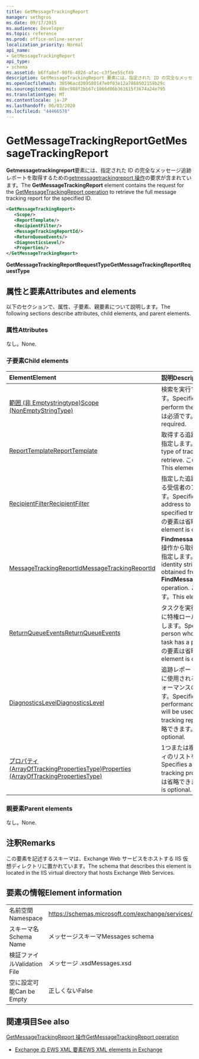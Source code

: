 ```yaml
---
title: GetMessageTrackingReport
manager: sethgros
ms.date: 09/17/2015
ms.audience: Developer
ms.topic: reference
ms.prod: office-online-server
localization_priority: Normal
api_name:
- GetMessageTrackingReport
api_type:
- schema
ms.assetid: b6ffa8ef-90f6-402d-afac-c3f5ee55cf49
description: GetMessageTrackingReport 要素には、指定された ID の完全なメッセージ追跡レポートを取得するための GetMessageTrackingReport 操作の要求が含まれています。
ms.openlocfilehash: 30596acd209580147e0f03e12a7868502159b29c
ms.sourcegitcommit: 88ec988f2bb67c1866d06b361615f3674a24e795
ms.translationtype: MT
ms.contentlocale: ja-JP
ms.lasthandoff: 06/03/2020
ms.locfileid: "44466578"
---
```

# <a name="getmessagetrackingreport"></a><span data-ttu-id="274d3-103">GetMessageTrackingReport</span><span class="sxs-lookup"><span data-stu-id="274d3-103">GetMessageTrackingReport</span></span>

<span data-ttu-id="274d3-104">**Getmessagetrackingreport**要素には、指定された ID の完全なメッセージ追跡レポートを取得するための[getmessagetrackingreport 操作](getmessagetrackingreport-operation.md)の要求が含まれています。</span><span class="sxs-lookup"><span data-stu-id="274d3-104">The **GetMessageTrackingReport** element contains the request for the [GetMessageTrackingReport operation](getmessagetrackingreport-operation.md) to retrieve the full message tracking report for the specified ID.</span></span> 
  
```XML
<GetMessageTrackingReport>
   <Scope/>
   <ReportTemplate/>
   <RecipientFilter/>
   <MessageTrackingReportId/>
   <ReturnQueueEvents/>
   <DiagnosticsLevel/>
   <Properties/>
</GetMessageTrackingReport>
```

 <span data-ttu-id="274d3-105">**GetMessageTrackingReportRequestType**</span><span class="sxs-lookup"><span data-stu-id="274d3-105">**GetMessageTrackingReportRequestType**</span></span>
## <a name="attributes-and-elements"></a><span data-ttu-id="274d3-106">属性と要素</span><span class="sxs-lookup"><span data-stu-id="274d3-106">Attributes and elements</span></span>

<span data-ttu-id="274d3-107">以下のセクションで、属性、子要素、親要素について説明します。</span><span class="sxs-lookup"><span data-stu-id="274d3-107">The following sections describe attributes, child elements, and parent elements.</span></span>
  
### <a name="attributes"></a><span data-ttu-id="274d3-108">属性</span><span class="sxs-lookup"><span data-stu-id="274d3-108">Attributes</span></span>

<span data-ttu-id="274d3-109">なし。</span><span class="sxs-lookup"><span data-stu-id="274d3-109">None.</span></span>
  
### <a name="child-elements"></a><span data-ttu-id="274d3-110">子要素</span><span class="sxs-lookup"><span data-stu-id="274d3-110">Child elements</span></span>

|<span data-ttu-id="274d3-111">**Element**</span><span class="sxs-lookup"><span data-stu-id="274d3-111">**Element**</span></span>|<span data-ttu-id="274d3-112">**説明**</span><span class="sxs-lookup"><span data-stu-id="274d3-112">**Description**</span></span>|
|:-----|:-----|
|[<span data-ttu-id="274d3-113">範囲 (非 Emptystringtype)</span><span class="sxs-lookup"><span data-stu-id="274d3-113">Scope (NonEmptyStringType)</span></span>](scope-nonemptystringtype.md) <br/> |<span data-ttu-id="274d3-114">検索を実行する場所を指定します。</span><span class="sxs-lookup"><span data-stu-id="274d3-114">Specifies where to perform the search.</span></span> <span data-ttu-id="274d3-115">この要素は必須です。</span><span class="sxs-lookup"><span data-stu-id="274d3-115">This element is required.</span></span>  <br/> |
|[<span data-ttu-id="274d3-116">ReportTemplate</span><span class="sxs-lookup"><span data-stu-id="274d3-116">ReportTemplate</span></span>](reporttemplate.md) <br/> |<span data-ttu-id="274d3-117">取得する追跡レポートの種類を指定します。</span><span class="sxs-lookup"><span data-stu-id="274d3-117">Specifies the type of tracking report to retrieve.</span></span> <span data-ttu-id="274d3-118">この要素は必須です。</span><span class="sxs-lookup"><span data-stu-id="274d3-118">This element is required.</span></span>  <br/> |
|[<span data-ttu-id="274d3-119">RecipientFilter</span><span class="sxs-lookup"><span data-stu-id="274d3-119">RecipientFilter</span></span>](recipientfilter.md) <br/> |<span data-ttu-id="274d3-120">指定した追跡レポートで使用する受信者のアドレスを指定します。</span><span class="sxs-lookup"><span data-stu-id="274d3-120">Specifies a recipient address to use with the specified tracking report.</span></span> <span data-ttu-id="274d3-121">この要素は省略できます。</span><span class="sxs-lookup"><span data-stu-id="274d3-121">This element is optional.</span></span>  <br/> |
|[<span data-ttu-id="274d3-122">MessageTrackingReportId</span><span class="sxs-lookup"><span data-stu-id="274d3-122">MessageTrackingReportId</span></span>](messagetrackingreportid.md) <br/> |<span data-ttu-id="274d3-123">**Findmessagetrackingreport**操作から取得した id 文字列を指定します。</span><span class="sxs-lookup"><span data-stu-id="274d3-123">Specifies an identity string that was obtained from the **FindMessageTrackingReport** operation.</span></span> <span data-ttu-id="274d3-124">この要素は必須です。</span><span class="sxs-lookup"><span data-stu-id="274d3-124">This element is required.</span></span>  <br/> |
|[<span data-ttu-id="274d3-125">ReturnQueueEvents</span><span class="sxs-lookup"><span data-stu-id="274d3-125">ReturnQueueEvents</span></span>](returnqueueevents.md) <br/> |<span data-ttu-id="274d3-126">タスクを実行しているユーザーに特権ロールがあることを指定します。</span><span class="sxs-lookup"><span data-stu-id="274d3-126">Specifies that the person who is running the task has a privileged role.</span></span> <span data-ttu-id="274d3-127">この要素は省略できます。</span><span class="sxs-lookup"><span data-stu-id="274d3-127">This element is optional.</span></span>  <br/> |
|[<span data-ttu-id="274d3-128">DiagnosticsLevel</span><span class="sxs-lookup"><span data-stu-id="274d3-128">DiagnosticsLevel</span></span>](diagnosticslevel.md) <br/> |<span data-ttu-id="274d3-129">追跡レポートを派生させるために使用されるタイミングとパフォーマンスの情報を指定します。</span><span class="sxs-lookup"><span data-stu-id="274d3-129">Specifies timing and performance information that will be used to derive the tracking report.</span></span> <span data-ttu-id="274d3-130">この要素は省略できます。</span><span class="sxs-lookup"><span data-stu-id="274d3-130">This element is optional.</span></span>  <br/> |
|[<span data-ttu-id="274d3-131">プロパティ (ArrayOfTrackingPropertiesType)</span><span class="sxs-lookup"><span data-stu-id="274d3-131">Properties (ArrayOfTrackingPropertiesType)</span></span>](properties-arrayoftrackingpropertiestype.md) <br/> |<span data-ttu-id="274d3-132">1つまたは複数の追跡プロパティのリストを指定します。</span><span class="sxs-lookup"><span data-stu-id="274d3-132">Specifies a list of one or more tracking properties.</span></span> <span data-ttu-id="274d3-133">この要素は省略できます。</span><span class="sxs-lookup"><span data-stu-id="274d3-133">This element is optional.</span></span>  <br/> |
   
### <a name="parent-elements"></a><span data-ttu-id="274d3-134">親要素</span><span class="sxs-lookup"><span data-stu-id="274d3-134">Parent elements</span></span>

<span data-ttu-id="274d3-135">なし。</span><span class="sxs-lookup"><span data-stu-id="274d3-135">None.</span></span>
  
## <a name="remarks"></a><span data-ttu-id="274d3-136">注釈</span><span class="sxs-lookup"><span data-stu-id="274d3-136">Remarks</span></span>

<span data-ttu-id="274d3-137">この要素を記述するスキーマは、Exchange Web サービスをホストする IIS 仮想ディレクトリに置かれています。</span><span class="sxs-lookup"><span data-stu-id="274d3-137">The schema that describes this element is located in the IIS virtual directory that hosts Exchange Web Services.</span></span>
  
## <a name="element-information"></a><span data-ttu-id="274d3-138">要素の情報</span><span class="sxs-lookup"><span data-stu-id="274d3-138">Element information</span></span>

|||
|:-----|:-----|
|<span data-ttu-id="274d3-139">名前空間</span><span class="sxs-lookup"><span data-stu-id="274d3-139">Namespace</span></span>  <br/> |https://schemas.microsoft.com/exchange/services/2006/messages  <br/> |
|<span data-ttu-id="274d3-140">スキーマ名</span><span class="sxs-lookup"><span data-stu-id="274d3-140">Schema Name</span></span>  <br/> |<span data-ttu-id="274d3-141">メッセージスキーマ</span><span class="sxs-lookup"><span data-stu-id="274d3-141">Messages schema</span></span>  <br/> |
|<span data-ttu-id="274d3-142">検証ファイル</span><span class="sxs-lookup"><span data-stu-id="274d3-142">Validation File</span></span>  <br/> |<span data-ttu-id="274d3-143">メッセージ .xsd</span><span class="sxs-lookup"><span data-stu-id="274d3-143">Messages.xsd</span></span>  <br/> |
|<span data-ttu-id="274d3-144">空に設定可能</span><span class="sxs-lookup"><span data-stu-id="274d3-144">Can be Empty</span></span>  <br/> |<span data-ttu-id="274d3-145">正しくない</span><span class="sxs-lookup"><span data-stu-id="274d3-145">False</span></span>  <br/> |
   
## <a name="see-also"></a><span data-ttu-id="274d3-146">関連項目</span><span class="sxs-lookup"><span data-stu-id="274d3-146">See also</span></span>



[<span data-ttu-id="274d3-147">GetMessageTrackingReport 操作</span><span class="sxs-lookup"><span data-stu-id="274d3-147">GetMessageTrackingReport operation</span></span>](getmessagetrackingreport-operation.md)


- [<span data-ttu-id="274d3-148">Exchange の EWS XML 要素</span><span class="sxs-lookup"><span data-stu-id="274d3-148">EWS XML elements in Exchange</span></span>](ews-xml-elements-in-exchange.md)

